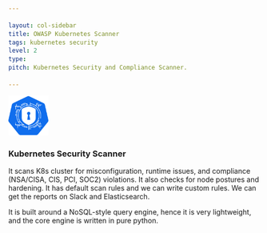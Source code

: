 ```yaml
---

layout: col-sidebar
title: OWASP Kubernetes Scanner
tags: kubernetes security
level: 2
type: 
pitch: Kubernetes Security and Compliance Scanner.

---
```


<img src="assets/images/logo.png" height="80px">

### Kubernetes Security Scanner
It scans K8s cluster for misconfiguration, runtime issues, and compliance (NSA/CISA, CIS, PCI, SOC2) 
violations. It also checks for node postures and hardening. It has default scan rules and
we can write custom rules. We can get the reports on Slack and Elasticsearch.

It is built around a NoSQL-style query engine, hence it is very lightweight, and the core engine is written in pure
python. 


